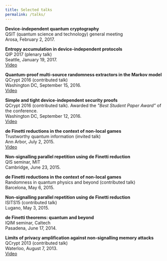 ```yaml
---
title: Selected talks
permalink: /talks/
---
```


**Device-independent quantum cryptography** <br/>
QSIT (quantum science and technology) general meeting <br/>
Arosa, February 2, 2017.

**Entropy accumulation in device-independent protocols** <br/> 
QIP 2017 (plenary talk) <br/>
Seattle, January 19, 2017. <br/>
[Video](https://www.youtube.com/watch?v=4rwA_2aLnLc)

**Quantum-proof multi-source randomness extractors in the Markov model** <br/>
QCrypt 2016 (contributed talk) <br/>
Washington DC, September 15, 2016. <br/>
[Video](https://www.youtube.com/watch?v=CloEUzNqXWs&feature=youtu.be&list=PLUz_4vZOI0H0nfczvYk2C_UbE_BMs8cpY)

**Simple and tight device-independent security proofs** <br/>
QCrypt 2016 (contributed talk). Awarded the *"Best Student Paper Award”* of the conference. <br/>
Washington DC, September 12, 2016. <br/>
[Video](https://www.youtube.com/watch?v=JWEdZ16OyWE&feature=youtu.be&list=PLUz_4vZOI0H0nfczvYk2C_UbE_BMs8cpY) 


**de Finetti reductions in the context of non-local games** <br/>
Trustworthy quantum information (invited talk) <br/>
Ann Arbor, July 2, 2015. <br/>
[Video](https://www.youtube.com/watch?v=6OME6EPJeP4)

**Non-signalling parallel repetition using de Finetti reduction** <br/>
QIS seminar, MIT <br/>
Cambridge, June 23, 2015.

**de Finetti reductions in the context of non-local games** <br/>
Randomness in quantum physics and beyond (contributed talk) <br/>
Barcelona, May 6, 2015.

**Non-signalling parallel repetition using de Finetti reduction**  <br/>
ISITS15 (contributed talk) <br/>
Lugano, May 3, 2015.

**de Finetti theorems: quantum and beyond** <br/>
IQIM seminar, Caltech <br/>
Pasadena, June 17, 2014.

**Limits of privacy amplification against non-signalling memory attacks** <br/>
QCrypt 2013 (contributed talk)<br/>
Waterloo, August 7, 2013. <br/>
[Video](https://www.youtube.com/watch?v=vXUHCNzP8Pc)

